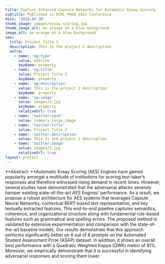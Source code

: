 ```yaml
---
title: Feature Enhanced Capsule Networks for Automatic Essay Scoring
subtitle: Published in ECML PKDD 2021 Conference
date: '2019-04-30'
thumb_image: images/essay_scoring.jpg
thumb_image_alt: An orange on a blue background
image_alt: An orange on a blue background
seo:
  title: Project Title 2
  description: This is the project 2 description
  extra:
    - name: 'og:type'
      value: website
      keyName: property
    - name: 'og:title'
      value: Project Title 2
      keyName: property
    - name: 'og:description'
      value: This is the project 2 description
      keyName: property
    - name: 'og:image'
      value: images/2.jpg
      keyName: property
      relativeUrl: true
    - name: 'twitter:card'
      value: summary_large_image
    - name: 'twitter:title'
      value: Project Title 2
    - name: 'twitter:description'
      value: This is the project 2 description
    - name: 'twitter:image'
      value: images/2.jpg
      relativeUrl: true
layout: project
---
```

**Abstract: **Automatic Essay Scoring (AES) Engines have gained popularity amongst a multitude of institutions for scoring test-taker’s responses and therefore witnessed rising demand in recent times. However, several studies have demonstrated that the adversarial attacks severely hamper existing state-of-the-art AES Engines’ performance. As a result, we propose a robust architecture for AES systems that leverages Capsule Neural Networks, contextual BERT-based text representation, and key textually extracted features. This end-to-end pipeline captures semantics, coherence, and organizational structure along with fundamental rule-based features such as grammatical and spelling errors. The proposed method is validated by extensive experimentation and comparison with the state-of-the-art baseline models. Our results demonstrate that this approach performs significantly better on 6 out of 8 prompts on the Automated Student Assessment Prize (ASAP) dataset. In addition, it shows an overall best performance with a Quadratic Weighted Kappa (QWK) metric of 81%. Moreover, we empirically demonstrate that it is successful in identifying adversarial responses and scoring them lower.
